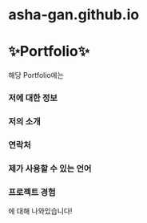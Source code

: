 # asha-gan.github.io

✨Portfolio✨
===========

해당 Portfolio에는
### 저에 대한 정보
### 저의 소개
### 연락처
### 제가 사용할 수 있는 언어
### 프로젝트 경험
에 대해 나와있습니다!
